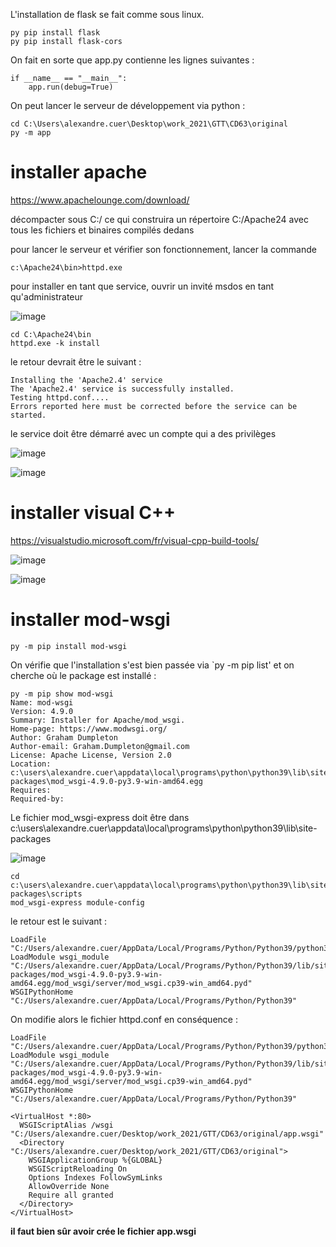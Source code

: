 L'installation de flask se fait comme sous linux.
```
py pip install flask
py pip install flask-cors
```

On fait en sorte que app.py contienne les lignes suivantes :

```
if __name__ == "__main__":
    app.run(debug=True)
```

On peut lancer le serveur de développement via python :

```
cd C:\Users\alexandre.cuer\Desktop\work_2021\GTT\CD63\original
py -m app
```

# installer apache 

https://www.apachelounge.com/download/

décompacter sous C:/ ce qui construira un répertoire C:/Apache24 avec tous les fichiers et binaires compilés dedans

pour lancer le serveur et vérifier son fonctionnement, lancer la commande 
```
c:\Apache24\bin>httpd.exe
```
pour installer en tant que service, ouvrir un invité msdos en tant qu'administrateur 

![image](https://user-images.githubusercontent.com/24553739/130686770-3499291b-b81a-41aa-88b3-e1ca2b7d276d.png)

```
cd C:\Apache24\bin
httpd.exe -k install
```
le retour devrait être le suivant :
```
Installing the 'Apache2.4' service
The 'Apache2.4' service is successfully installed.
Testing httpd.conf....
Errors reported here must be corrected before the service can be started.
```
le service doit être démarré avec un compte qui a des privilèges

![image](https://user-images.githubusercontent.com/24553739/130691028-b49921ce-5f4f-4d69-b63e-8a73baa7f17a.png)

![image](https://user-images.githubusercontent.com/24553739/130691297-26b50719-3025-4507-97d0-1febe5cd1d91.png)


# installer visual C++

https://visualstudio.microsoft.com/fr/visual-cpp-build-tools/

![image](https://user-images.githubusercontent.com/24553739/130683163-44858fc3-460c-40b0-affb-60ef80ce534d.png)

![image](https://user-images.githubusercontent.com/24553739/130683629-3d167940-64a1-426d-8a4d-222955710ca8.png)

# installer mod-wsgi
```
py -m pip install mod-wsgi
```
On vérifie que l'installation s'est bien passée via `py -m pip list' et on cherche où le package est installé :
```
py -m pip show mod-wsgi
Name: mod-wsgi
Version: 4.9.0
Summary: Installer for Apache/mod_wsgi.
Home-page: https://www.modwsgi.org/
Author: Graham Dumpleton
Author-email: Graham.Dumpleton@gmail.com
License: Apache License, Version 2.0
Location: c:\users\alexandre.cuer\appdata\local\programs\python\python39\lib\site-packages\mod_wsgi-4.9.0-py3.9-win-amd64.egg
Requires:
Required-by:
```
Le fichier mod_wsgi-express doit être dans c:\users\alexandre.cuer\appdata\local\programs\python\python39\lib\site-packages

![image](https://user-images.githubusercontent.com/24553739/130692706-f2cd4516-01f8-4de6-a0e7-c71fb99f02fa.png)

```
cd c:\users\alexandre.cuer\appdata\local\programs\python\python39\lib\site-packages\scripts
mod_wsgi-express module-config
```
le retour est le suivant :
```
LoadFile "C:/Users/alexandre.cuer/AppData/Local/Programs/Python/Python39/python39.dll"
LoadModule wsgi_module "C:/Users/alexandre.cuer/AppData/Local/Programs/Python/Python39/lib/site-packages/mod_wsgi-4.9.0-py3.9-win-amd64.egg/mod_wsgi/server/mod_wsgi.cp39-win_amd64.pyd"
WSGIPythonHome "C:/Users/alexandre.cuer/AppData/Local/Programs/Python/Python39"
```
On modifie alors le fichier httpd.conf en conséquence :
```
LoadFile "C:/Users/alexandre.cuer/AppData/Local/Programs/Python/Python39/python39.dll"
LoadModule wsgi_module "C:/Users/alexandre.cuer/AppData/Local/Programs/Python/Python39/lib/site-packages/mod_wsgi-4.9.0-py3.9-win-amd64.egg/mod_wsgi/server/mod_wsgi.cp39-win_amd64.pyd"
WSGIPythonHome "C:/Users/alexandre.cuer/AppData/Local/Programs/Python/Python39"

<VirtualHost *:80>
  WSGIScriptAlias /wsgi "C:/Users/alexandre.cuer/Desktop/work_2021/GTT/CD63/original/app.wsgi"
  <Directory "C:/Users/alexandre.cuer/Desktop/work_2021/GTT/CD63/original">
    WSGIApplicationGroup %{GLOBAL}
    WSGIScriptReloading On
    Options Indexes FollowSymLinks
    AllowOverride None
    Require all granted
  </Directory>
</VirtualHost>
```
**il faut bien sûr avoir crée le fichier app.wsgi**

